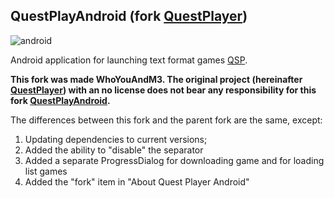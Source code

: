## QuestPlayAndroid (fork **[QuestPlayer](https://github.com/seedhartha/QuestPlayer)**)

![android](https://github.com/l3ger0j/QuestPlayerAndroid/actions/workflows/android.yml/badge.svg)

Android application for launching text format games [QSP](https://github.com/seedhartha/qsp).

**This fork was made WhoYouAndM3. The original project (hereinafter **[QuestPlayer](https://github.com/seedhartha/QuestPlayer)**) with an no license does not bear any responsibility for this fork **[QuestPlayAndroid](https://github.com/l3ger0j/QuestPlayer.git)**.**

The differences between this fork and the parent fork are the same, except:
1. Updating dependencies to current versions;
2. Added the ability to "disable" the separator
3. Added a separate ProgressDialog for downloading game and for loading list games
4. Added the "fork" item in "About Quest Player Android"
